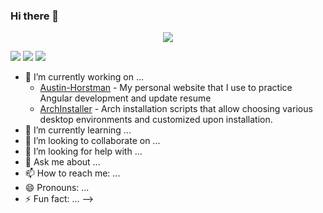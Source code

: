 ### Hi there 👋
<p align="center"><a href="https://github.com/anuraghazra/github-readme-stats">
  <img align="center" src="https://github-readme-stats.vercel.app/api?username=khaneliman&show_icons=true&theme=tokyonight" />
</a></p>

<a href="https://wakatime.com"><img src="https://wakatime.com/share/@34061b94-631f-4ebd-a4bf-89a6839054f0/d9c7ff82-f6e0-4173-b4ca-8d0ee390b3bc.png" /></a>
<a href="https://wakatime.com"><img src="https://wakatime.com/share/@34061b94-631f-4ebd-a4bf-89a6839054f0/6109b8ee-9d26-47d0-928d-9bffaaa56a7d.png" /></a>
<a href="https://wakatime.com"><img src="https://wakatime.com/share/@34061b94-631f-4ebd-a4bf-89a6839054f0/f1b91981-2285-42b3-a35e-a6cf3c3877f8.png" /></a>

- 🔭 I’m currently working on ...
  - [Austin-Horstman](https://github.com/khaneliman/Austin-Horstman) - My personal website that I use to practice Angular development and update resume
  - [ArchInstaller](https://github.com/khaneliman/ArchInstaller) - Arch installation scripts that allow choosing various desktop environments and customized upon installation.
- 🌱 I’m currently learning ...
- 👯 I’m looking to collaborate on ...
- 🤔 I’m looking for help with ...
- 💬 Ask me about ...
- 📫 How to reach me: ...
- 😄 Pronouns: ...
- ⚡ Fun fact: ...
-->
